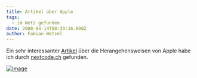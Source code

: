 ```yaml
---
title: Artikel über Apple
tags:
  - im Netz gefunden
date: 2008-04-14T08:39:16.000Z
author: Fabian Wetzel
---
```


Ein sehr interessanter [Artikel](http://www.wired.com/techbiz/it/magazine/16-04/bz_apple?currentPage=1) &#252;ber die Herangehensweisen von Apple habe ich durch [nextcode.ch](http://nextcode.ch/archives/456) gefunden.

[![image](image8.png)](http://www.wired.com/techbiz/it/magazine/16-04/bz_apple?currentPage=1)


